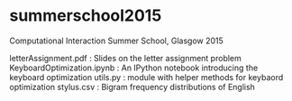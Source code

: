 # summerschool2015
Computational Interaction Summer School, Glasgow 2015

letterAssignment.pdf : Slides on the letter assignment problem
KeyboardOptimization.ipynb : An IPython notebook introducing the keyboard optimization
utils.py : module with helper methods for keybaord optimization
stylus.csv : Bigram frequency distributions of English
